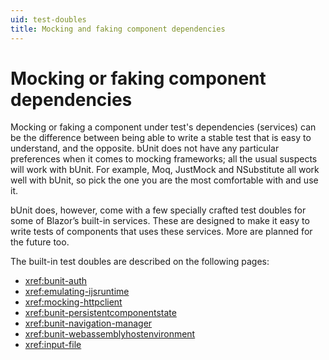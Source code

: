 ```yaml
---
uid: test-doubles
title: Mocking and faking component dependencies
---
```


# Mocking or faking component dependencies

Mocking or faking a component under test's dependencies (services) can be the difference between being able to write a stable test that is easy to understand, and the opposite. bUnit does not have any particular preferences when it comes to mocking frameworks; all the usual suspects will work with bUnit. For example, Moq, JustMock and NSubstitute all work well with bUnit, so pick the one you are the most comfortable with and use it.

bUnit does, however, come with a few specially crafted test doubles for some of Blazor’s built-in services. These are designed to make it easy to write tests of components that uses these services. More are planned for the future too.

The built-in test doubles are described on the following pages:

- <xref:bunit-auth>
- <xref:emulating-ijsruntime>
- <xref:mocking-httpclient>
- <xref:bunit-persistentcomponentstate>
- <xref:bunit-navigation-manager>
- <xref:bunit-webassemblyhostenvironment>
- <xref:input-file>